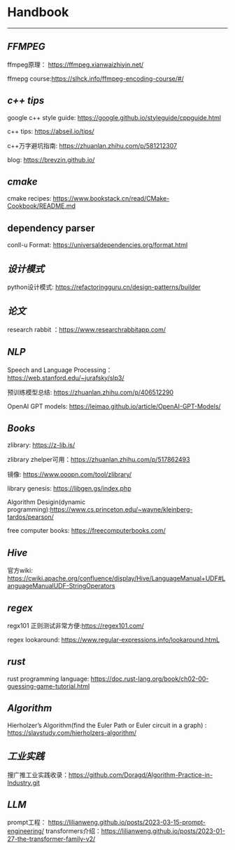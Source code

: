 <!--
 * @Author: zhubin
 * @Date: 2022-11-24 09:48:03
 * @FilePath: \resource\README.md
 * @Description: 
 * 
 * Copyright (c) 2023 by ${git_name}, All Rights Reserved. 
-->

# Handbook
-----------------------------------------------
*FFMPEG*
---------------------------------------------
ffmpeg原理： https://ffmpeg.xianwaizhiyin.net/

ffmepg course:https://slhck.info/ffmpeg-encoding-course/#/

*c++ tips*
----------------------------------------------
google c++ style guide: https://google.github.io/styleguide/cppguide.html

c++ tips: https://abseil.io/tips/

c++万字避坑指南: https://zhuanlan.zhihu.com/p/581212307

blog: https://brevzin.github.io/

*cmake*
----------------------------------------------
cmake recipes: https://www.bookstack.cn/read/CMake-Cookbook/README.md

**dependency parser**
---------------------------------------------
conll-u Format: https://universaldependencies.org/format.html

*设计模式*
------------------------------------------
python设计模式: https://refactoringguru.cn/design-patterns/builder

*论文*
-----------------------------------------
research rabbit ：https://www.researchrabbitapp.com/

*NLP*
-----------------------------------------
Speech and Language Processing：https://web.stanford.edu/~jurafsky/slp3/

预训练模型总结: https://zhuanlan.zhihu.com/p/406512290

OpenAI GPT models: https://leimao.github.io/article/OpenAI-GPT-Models/


*Books*
-----------------------------------------
zlibrary: https://z-lib.is/

zlibrary zhelper可用：https://zhuanlan.zhihu.com/p/517862493

镜像: https://www.ooopn.com/tool/zlibrary/

library  genesis: https://libgen.gs/index.php 

Algorithm Desigin(dynamic programming):https://www.cs.princeton.edu/~wayne/kleinberg-tardos/pearson/

free computer books: https://freecomputerbooks.com/


*Hive*
-----------------------------------------
官方wiki: https://cwiki.apache.org/confluence/display/Hive/LanguageManual+UDF#LanguageManualUDF-StringOperators

*regex*
-------------------------------------------
regx101 正则测试非常方便:https://regex101.com/

regex lookaround: https://www.regular-expressions.info/lookaround.htmL

*rust*
------------------------------------------
rust programming language:  https://doc.rust-lang.org/book/ch02-00-guessing-game-tutorial.html

*Algorithm*
------------------------------------------

Hierholzer’s Algorithm(find the Euler Path or Euler circuit in a graph) : https://slaystudy.com/hierholzers-algorithm/

*工业实践*
------------------------------------------

搜广推工业实践收录：https://github.com/Doragd/Algorithm-Practice-in-Industry.git


*LLM*
--------------------------------------------
prompt工程： https://lilianweng.github.io/posts/2023-03-15-prompt-engineering/
transformers介绍：https://lilianweng.github.io/posts/2023-01-27-the-transformer-family-v2/



